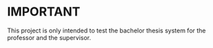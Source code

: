 # IMPORTANT
This project is only intended to test the bachelor thesis system for the professor and the supervisor.
